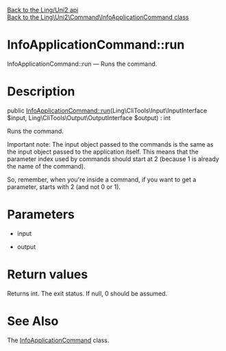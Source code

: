 [Back to the Ling/Uni2 api](https://github.com/lingtalfi/Uni2/blob/master/doc/api/Ling/Uni2.md)<br>
[Back to the Ling\Uni2\Command\InfoApplicationCommand class](https://github.com/lingtalfi/Uni2/blob/master/doc/api/Ling/Uni2/Command/InfoApplicationCommand.md)


InfoApplicationCommand::run
================



InfoApplicationCommand::run — Runs the command.




Description
================


public [InfoApplicationCommand::run](https://github.com/lingtalfi/Uni2/blob/master/doc/api/Ling/Uni2/Command/InfoApplicationCommand/run.md)(Ling\CliTools\Input\InputInterface $input, Ling\CliTools\Output\OutputInterface $output) : int




Runs the command.

Important note:
The input object passed to the commands is the same as the input object passed to the application itself.
This means that the parameter index used by commands should start at 2 (because 1 is already the name of the command).

So, remember, when you're inside a command, if you want to get a parameter, starts with 2 (and not 0 or 1).




Parameters
================


- input

    

- output

    


Return values
================

Returns int.
The exit status.
If null, 0 should be assumed.







See Also
================

The [InfoApplicationCommand](https://github.com/lingtalfi/Uni2/blob/master/doc/api/Ling/Uni2/Command/InfoApplicationCommand.md) class.




